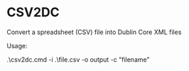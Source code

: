 # CSV2DC
Convert a spreadsheet (CSV) file into Dublin Core XML files

Usage:

.\csv2dc.cmd -i .\file.csv -o output -c "filename"
